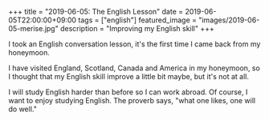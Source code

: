 +++
title =  "2019-06-05: The English Lesson"
date = 2019-06-05T22:00:00+09:00
tags = ["english"]
featured_image = "images/2019-06-05-merise.jpg"
description = "Improving my English skill"
+++

I took an English conversation lesson,
it's the first time I came back from my honeymoon.

I have visited England, Scotland, Canada and America in my honeymoon,
so I thought that my English skill improve a little bit maybe,
but it's not at all.

I will study English harder than before so I can work abroad.
Of course, I want to enjoy studying English.
The proverb says, "what one likes, one will do well."
